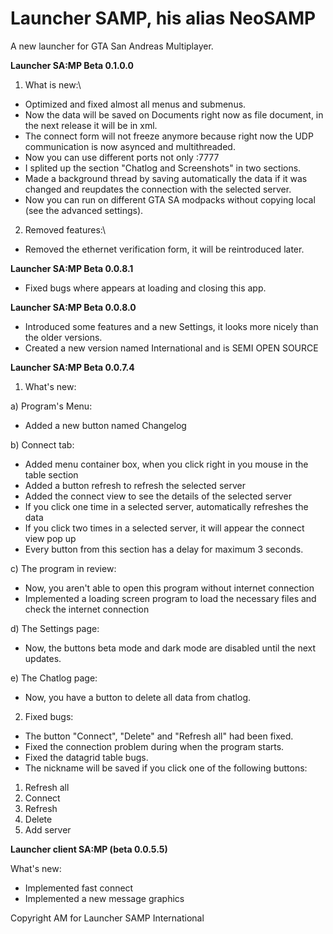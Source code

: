 # Launcher SAMP, his alias NeoSAMP
A new launcher for GTA San Andreas Multiplayer. 

<b> Launcher SA:MP Beta 0.1.0.0 </b>
 
 1) What is new:\
 + Optimized and fixed almost all menus and submenus.
 + Now the data will be saved on Documents right now as file document, in the next release it will be in xml.
 + The connect form will not freeze anymore because right now the UDP communication is now asynced and multithreaded.
 + Now you can use different ports not only :7777
 + I splited up the section "Chatlog and Screenshots" in two sections.
 + Made a background thread by saving automatically the data if it was changed and reupdates the connection with the selected server.
 + Now you can run on different GTA SA modpacks without copying local (see the advanced settings).
 
 2) Removed features:\
 + Removed the ethernet verification form, it will be reintroduced later.

<b> Launcher SA:MP Beta 0.0.8.1 </b>
 + Fixed bugs where appears at loading and closing this app.

<b> Launcher SA:MP Beta 0.0.8.0 </b>

+ Introduced some features and a new Settings, it looks more nicely than the older versions.
+ Created a new version named International and is SEMI OPEN SOURCE

<b> Launcher SA:MP Beta 0.0.7.4 </b>

1) What's new:

a) Program's Menu:
+ Added a new button named Changelog

b) Connect tab:
+ Added menu container box, when you click right in you mouse in the table section
+ Added a button refresh to refresh the selected server
+ Added the connect view to see the details of the selected server
+ If you click one time in a selected server, automatically refreshes the data
+ If you click two times in a selected server, it will appear the connect view pop up
+ Every button from this section has a delay for maximum 3 seconds.

c) The program in review:
+ Now, you aren't able to open this program without internet connection
+ Implemented a loading screen program to load the necessary files and check the internet connection

d) The Settings page:
+ Now, the buttons beta mode and dark mode are disabled until the next updates.

e) The Chatlog page:
+ Now, you have a button to delete all data from chatlog.

2) Fixed bugs:

+ The button "Connect", "Delete" and "Refresh all" had been fixed.
+ Fixed the connection problem during when the program starts. 
+ Fixed the datagrid table bugs.
+ The nickname will be saved if you click one of the following buttons:

1) Refresh all
2) Connect
3) Refresh
4) Delete
5) Add server

<b>Launcher client SA:MP (beta 0.0.5.5)</b>

What's new:

+ Implemented fast connect
+ Implemented a new message graphics

Copyright AM for Launcher SAMP International
